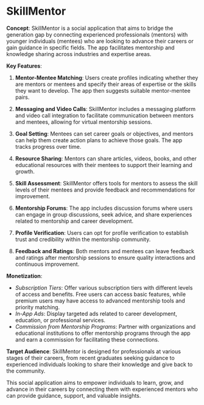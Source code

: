 # SkillMentor

**Concept**:
SkillMentor is a social application that aims to bridge the generation gap by connecting experienced professionals (mentors) with younger individuals (mentees) who are looking to advance their careers or gain guidance in specific fields. The app facilitates mentorship and knowledge sharing across industries and expertise areas.

**Key Features**:

1. **Mentor-Mentee Matching**: Users create profiles indicating whether they are mentors or mentees and specify their areas of expertise or the skills they want to develop. The app then suggests suitable mentor-mentee pairs.

2. **Messaging and Video Calls**: SkillMentor includes a messaging platform and video call integration to facilitate communication between mentors and mentees, allowing for virtual mentorship sessions.

3. **Goal Setting**: Mentees can set career goals or objectives, and mentors can help them create action plans to achieve those goals. The app tracks progress over time.

4. **Resource Sharing**: Mentors can share articles, videos, books, and other educational resources with their mentees to support their learning and growth.

5. **Skill Assessment**: SkillMentor offers tools for mentors to assess the skill levels of their mentees and provide feedback and recommendations for improvement.

6. **Mentorship Forums**: The app includes discussion forums where users can engage in group discussions, seek advice, and share experiences related to mentorship and career development.

7. **Profile Verification**: Users can opt for profile verification to establish trust and credibility within the mentorship community.

8. **Feedback and Ratings**: Both mentors and mentees can leave feedback and ratings after mentorship sessions to ensure quality interactions and continuous improvement.

**Monetization**:
- *Subscription Tiers*: Offer various subscription tiers with different levels of access and benefits. Free users can access basic features, while premium users may have access to advanced mentorship tools and priority matching.
- *In-App Ads*: Display targeted ads related to career development, education, or professional services.
- *Commission from Mentorship Programs*: Partner with organizations and educational institutions to offer mentorship programs through the app and earn a commission for facilitating these connections.

**Target Audience**:
SkillMentor is designed for professionals at various stages of their careers, from recent graduates seeking guidance to experienced individuals looking to share their knowledge and give back to the community.

This social application aims to empower individuals to learn, grow, and advance in their careers by connecting them with experienced mentors who can provide guidance, support, and valuable insights.
